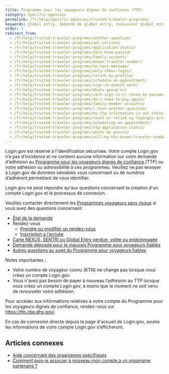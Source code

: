 ```yaml
---
title: Programme pour les voyageurs dignes de confiance (TTP)
category: specific-agencies
permalink: /fr/help/specific-agencies/trusted-traveler-programs/
keywords: global entry, demande de global entry, renouveler global entry, nexus, TSA, Sentri, voyageurs dignes de confiance, TTP, renouvellement global entry
order: 1
redirect_from:
  - /fr/help/trusted-traveler-programs/another-question/
  - /fr/help/trusted-traveler-programs/aol-verizon/
  - /fr/help/trusted-traveler-programs/application-status/
  - /fr/help/trusted-traveler-programs/dont-know-passid/
  - /fr/help/trusted-traveler-programs/family-account/
  - /fr/help/trusted-traveler-programs/known-traveler-number/
  - /fr/help/trusted-traveler-programs/no-text-message/
  - /fr/help/trusted-traveler-programs/only-shows-login/
  - /fr/help/trusted-traveler-programs/relink-my-profile/
  - /fr/help/trusted-traveler-programs/schedule-an-appointment/
  - /fr/help/trusted-traveler-programs/sign-in-doesnt-work/
  - /fr/help/trusted-traveler-programs/whats-going-on/
  - /fr/help/trusted-traveler-programs/cant-sign-in-or-reset-my-password-goes-account/
  - /fr/help/trusted-traveler-programs/do-i-need-to-pay-again/
  - /fr/help/trusted-traveler-programs/family-member-accounts/
  - /fr/help/trusted-traveler-programs/i-have-another-question/
  - /fr/help/trusted-traveler-programs/my-ttp-information-is-not-there/
  - /fr/help/trusted-traveler-programs/reset-or-relink-my-logingov-account-for-ttp/
  - /fr/help/trusted-traveler-programs/scheduling-an-appointment/
  - /fr/help/trusted-traveler-programs/ttp-application-status/
  - /fr/help/trusted-traveler-programs/whats-my-passid/
  - /fr/help/trusted-traveler-programs/will-my-ktn-known-traveler-number-change/
---
```


Login.gov est réservé à l'identification sécurisée. Votre compte Login.gov n’a pas d’incidence et ne contient aucune information sur votre demande d’adhésion au [Programme pour les voyageurs dignes de confiance ](https://ttp.dhs.gov/)(TTP) ou votre adhésion ou admissibilité à ces programmes. Veuillez ne pas envoyer à Login.gov de données sensibles vous concernant ou de numéros d’adhérent permettant de vous identifier.

Login.gov ne peut répondre qu'aux questions concernant la création d'un compte Login.gov et le processus de connexion.

Veuillez contacter directement les [Programmes voyageurs sans risque](https://help.cbp.gov/s/questions?language=en_US) si vous avez des questions concernant:

* [État de la demande](https://help.cbp.gov/s/article/Article-1886?language=en_US)
* Rendez-vous
  * [Prendre ou modifier un rendez-vous](https://help.cbp.gov/s/article/Article1850?language=en_US)
  * [Inscription à l’arrivée](https://help.cbp.gov/s/article/Article-1871?language=en_US)
* [Carte NEXUS, SENTRI ou Global Entry perdue, volée ou endommagée](https://help.cbp.gov/s/article/Article-1453?language=en_US)
* [Demande déposée pour le mauvais Programme pour voyageurs fiables](https://help.cbp.gov/s/article/Article-1354?language=en_US)
* [Autres questions au sujet du Programme pour voyageurs fiables](https://help.cbp.gov/s/all-ttp-articles?language=en_US)

Notes importantes :
* Votre numéro de voyageur connu (KTN) ne change pas lorsque vous créez un compte Login.gov.
* Vous n'avez pas besoin de payer à nouveau l’adhésion au TTP lorsque vous créez un compte Login.gov, à moins que le moment ne soit venu de renouveler votre adhésion.

Pour accéder aux informations relatives à votre compte du Programme pour les voyageurs dignes de confiance, rendez-vous sur <https://ttp.cbp.dhs.gov/>.

En cas de connexion directe depuis la page d'accueil de Login.gov, seules les informations de votre compte Login.gov s’afficheront.

## Articles connexes

* [Aide concernant des organismes spécifiques](/fr/help/specific-agencies/overview/)
* [Comment puis-je associer à nouveau mon compte à un organisme partenaire ?](#)
